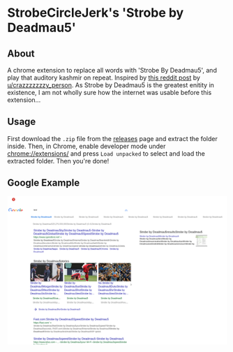 # StrobeCircleJerk's 'Strobe by Deadmau5'

## About 
A chrome extension to replace all words with 'Strobe By Deadmau5', and play that auditory kashmir on repeat.
Inspired by [this reddit post](https://www.reddit.com/r/strobecirclejerk/comments/askw0q/we_need_a_strobe_google_chrome_add_on/) by [u/crazzzzzzzy_person](https://www.reddit.com/user/crazzzzzzzy_person).
As Strobe by Deadmau5 is the greatest enitity in existence, I am not wholly sure how the internet was usable before this extension...

## Usage
First download the `.zip` file from the [releases](https://github.com/ryco117/SCJs_StrobeByDeadmau5/releases) page and extract the folder inside.
Then, in Chrome, enable developer mode under [chrome://extensions/](chrome://extensions/) and press `Load unpacked` to select and load the extracted folder. Then you're done!

## Google Example
![Test by Strobemau5](images/Test_by_Strobemau5.png)
